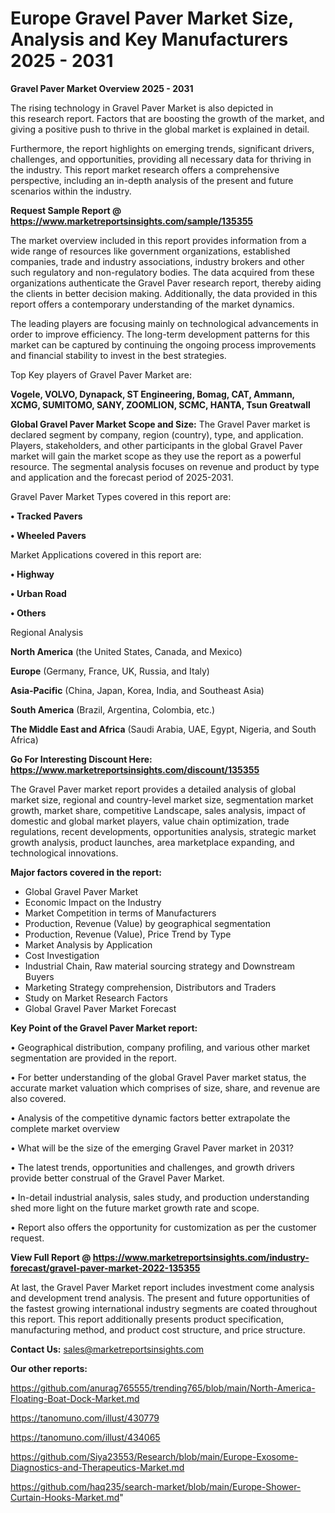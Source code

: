 # Europe Gravel Paver Market Size, Analysis and Key Manufacturers 2025 - 2031

<Strong> Gravel Paver Market Overview 2025 - 2031</strong>

The rising technology in Gravel Paver Market is also depicted in this research report. Factors that are boosting the growth of the market, and giving a positive push to thrive in the global market is explained in detail.

Furthermore, the report highlights on emerging trends, significant drivers, challenges, and opportunities, providing all necessary data for thriving in the industry. This report market research offers a comprehensive perspective, including an in-depth analysis of the present and future scenarios within the industry.

<strong>Request Sample Report @ <a href=https://www.marketreportsinsights.com/sample/135355>https://www.marketreportsinsights.com/sample/135355</a></strong>

The market overview included in this report provides information from a wide range of resources like government organizations, established companies, trade and industry associations, industry brokers and other such regulatory and non-regulatory bodies. The data acquired from these organizations authenticate the Gravel Paver research report, thereby aiding the clients in better decision making. Additionally, the data provided in this report offers a contemporary understanding of the market dynamics.

The leading players are focusing mainly on technological advancements in order to improve efficiency. The long-term development patterns for this market can be captured by continuing the ongoing process improvements and financial stability to invest in the best strategies.

Top Key players of Gravel Paver Market are:

<strong>Vogele, VOLVO, Dynapack, ST Engineering, Bomag, CAT, Ammann, XCMG, SUMITOMO, SANY, ZOOMLION, SCMC, HANTA, Tsun Greatwall</strong>

<strong><b>Global Gravel Paver Market Scope and Size:</b></strong>
The Gravel Paver market is declared segment by company, region (country), type, and application. Players, stakeholders, and other participants in the global Gravel Paver market will gain the market scope as they use the report as a powerful resource. The segmental analysis focuses on revenue and product by type and application and the forecast period of 2025-2031.

Gravel Paver Market Types covered in this report are:

<strong>• Tracked Pavers

• Wheeled Pavers</strong>

Market Applications covered in this report are:

<strong>• Highway

• Urban Road

• Others</strong> 

Regional Analysis

<strong>North America</strong> (the United States, Canada, and Mexico)

<strong>Europe</strong> (Germany, France, UK, Russia, and Italy)

<strong>Asia-Pacific</strong> (China, Japan, Korea, India, and Southeast Asia)

<strong>South America</strong> (Brazil, Argentina, Colombia, etc.)

<strong>The Middle East and Africa</strong> (Saudi Arabia, UAE, Egypt, Nigeria, and South Africa)

<strong>Go For Interesting Discount Here: <a href=https://www.marketreportsinsights.com/discount/135355>https://www.marketreportsinsights.com/discount/135355</a></strong>

The Gravel Paver market report provides a detailed analysis of global market size, regional and country-level market size, segmentation market growth, market share, competitive Landscape, sales analysis, impact of domestic and global market players, value chain optimization, trade regulations, recent developments, opportunities analysis, strategic market growth analysis, product launches, area marketplace expanding, and technological innovations.

<strong><b>Major factors covered in the report:</b></strong>
<ul>
  <li>Global Gravel Paver Market </li>
  <li>Economic Impact on the Industry</li>
  <li>Market Competition in terms of Manufacturers</li>
  <li>Production, Revenue (Value) by geographical segmentation</li>
  <li>Production, Revenue (Value), Price Trend by Type</li>
  <li>Market Analysis by Application</li>
  <li>Cost Investigation</li>
  <li>Industrial Chain, Raw material sourcing strategy and Downstream Buyers</li>
  <li>Marketing Strategy comprehension, Distributors and Traders</li>
  <li>Study on Market Research Factors</li>
  <li>Global Gravel Paver Market Forecast</li>
</ul>

<strong><b>Key Point of the Gravel Paver Market report:</b></strong>

• Geographical distribution, company profiling, and various other market segmentation are provided in the report.

• For better understanding of the global Gravel Paver market status, the accurate market valuation which comprises of size, share, and revenue are also covered.

• Analysis of the competitive dynamic factors better extrapolate the complete market overview

• What will be the size of the emerging Gravel Paver market in 2031?

• The latest trends, opportunities and challenges, and growth drivers provide better construal of the Gravel Paver Market.

• In-detail industrial analysis, sales study, and production understanding shed more light on the future market growth rate and scope.

• Report also offers the opportunity for customization as per the customer request.

<strong><b>View Full Report @ <a href=https://www.marketreportsinsights.com/industry-forecast/gravel-paver-market-2022-135355>https://www.marketreportsinsights.com/industry-forecast/gravel-paver-market-2022-135355</a></b></strong>


At last, the Gravel Paver Market report includes investment come analysis and development trend analysis. The present and future opportunities of the fastest growing international industry segments are coated throughout this report. This report additionally presents product specification, manufacturing method, and product cost structure, and price structure.

<strong>Contact Us:</strong>
sales@marketreportsinsights.com

<strong>Our other reports:</strong>

<a href=https://github.com/anurag765555/trending765/blob/main/North-America-Floating-Boat-Dock-Market.md>https://github.com/anurag765555/trending765/blob/main/North-America-Floating-Boat-Dock-Market.md</a>

<a href=https://tanomuno.com/illust/430779>https://tanomuno.com/illust/430779</a>

<a href=https://tanomuno.com/illust/434065>https://tanomuno.com/illust/434065</a>

<a href=https://github.com/Siya23553/Research/blob/main/Europe-Exosome-Diagnostics-and-Therapeutics-Market.md>https://github.com/Siya23553/Research/blob/main/Europe-Exosome-Diagnostics-and-Therapeutics-Market.md</a>

<a href=https://github.com/haq235/search-market/blob/main/Europe-Shower-Curtain-Hooks-Market.md>https://github.com/haq235/search-market/blob/main/Europe-Shower-Curtain-Hooks-Market.md</a>"
